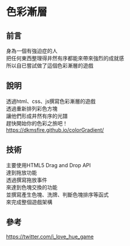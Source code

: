 # 色彩漸層

## 前言
身為一個有強迫症的人  
把任何東西整理得井然有序都能來帶來強烈的成就感  
所以自已嘗試做了這個色彩漸層的遊戲

## 說明
透過html、css、js撰寫色彩漸層的遊戲  
透過重新排列彩色方塊  
讓他們形成井然有序的光譜  
趕快開始你的色彩之旅吧！  
https://dkmsfire.github.io/colorGradient/

## 技術
主要使用HTML5 Drag and Drop API  
達到拖放功能  
透過撰寫拖放事件  
來達到色塊交換的功能  
並撰寫產生色塊、洗牌、判斷色塊排序等函式  
來完成整個遊戲架構  

## 參考
https://twitter.com/i_love_hue_game
